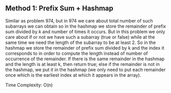 ## Method 1: Prefix Sum + Hashmap

Similar as problem 974, but in 974 we care about total number of such subarrays we can obtain so in the hashmap we store the remainder 
of prefix sum divided by k and number of times it occurs. But in this problem we only care about if or not we have such a subarray
(true or false) while at the same time we need the length of the subarray to be at least 2. So in the hashmap we store the remainder 
of prefix sum divided by k and the index it corresponds to in order to compute the length instead of number of occurrence of the remainder. If there is the same remainder in the hashmap and the length is at least k, then return true; else if the remainder is not in the hashmap, we put it in the hashmap (we only need to put each remainder once which is the earliest index at which it appears in the array).

Time Complexity: O(n)
